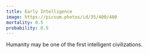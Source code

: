 ```yaml
---
title: Early Intelligence
image: https://picsum.photos/id/35/400/400
mortality: 0.5
probability: 0.5
---
```


Humanity may be one of the first intelligent civilizations.
